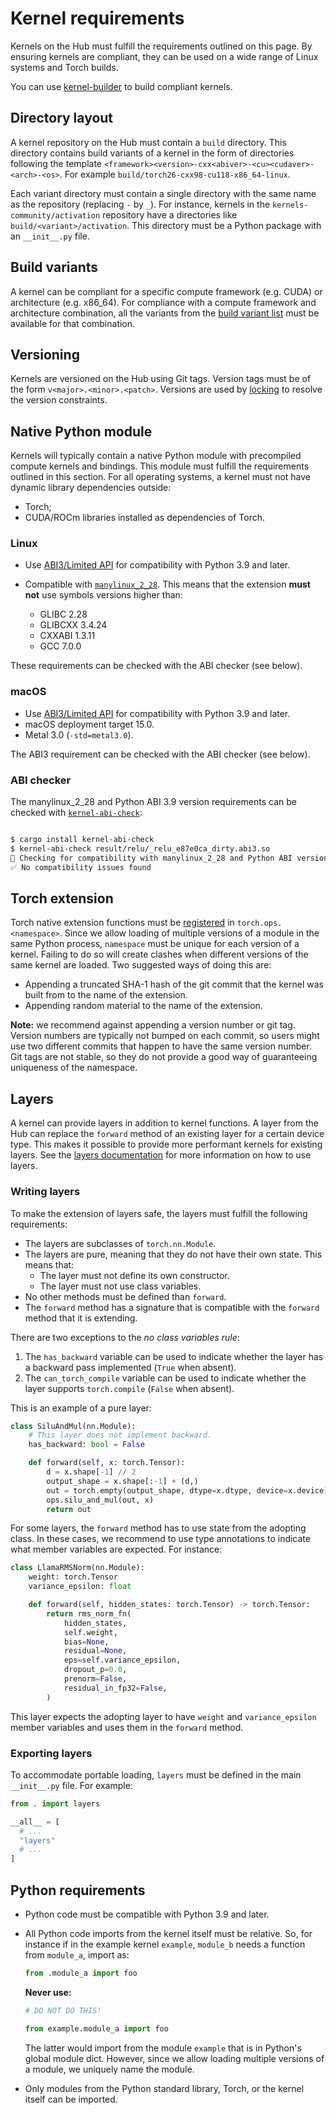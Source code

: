 # Kernel requirements

Kernels on the Hub must fulfill the requirements outlined on this page. By
ensuring kernels are compliant, they can be used on a wide range of Linux
systems and Torch builds.

You can use [kernel-builder](https://github.com/huggingface/kernel-builder/)
to build compliant kernels.

## Directory layout

A kernel repository on the Hub must contain a `build` directory. This
directory contains build variants of a kernel in the form of directories
following the template
`<framework><version>-cxx<abiver>-<cu><cudaver>-<arch>-<os>`.
For example `build/torch26-cxx98-cu118-x86_64-linux`.

Each variant directory must contain a single directory with the same name
as the repository (replacing `-` by `_`). For instance, kernels in the
`kernels-community/activation` repository have a directories like
`build/<variant>/activation`. This directory
must be a Python package with an `__init__.py` file.

## Build variants

A kernel can be compliant for a specific compute framework (e.g. CUDA) or
architecture (e.g. x86_64). For compliance with a compute framework and
architecture combination, all the variants from the [build variant list](https://github.com/huggingface/kernel-builder/blob/main/docs/build-variants.md)
must be available for that combination.

## Versioning

Kernels are versioned on the Hub using Git tags. Version tags must be of
the form `v<major>.<minor>.<patch>`. Versions are used by [locking](./locking.md)
to resolve the version constraints.

## Native Python module

Kernels will typically contain a native Python module with precompiled
compute kernels and bindings. This module must fulfill the requirements
outlined in this section. For all operating systems, a kernel must not
have dynamic library dependencies outside:

- Torch;
- CUDA/ROCm libraries installed as dependencies of Torch.

### Linux

- Use [ABI3/Limited API](https://docs.python.org/3/c-api/stable.html#stable-application-binary-interface)
  for compatibility with Python 3.9 and later.
- Compatible with [`manylinux_2_28`](https://github.com/pypa/manylinux?tab=readme-ov-file#manylinux_2_28-almalinux-8-based).
  This means that the extension **must not** use symbols versions higher than:

  - GLIBC 2.28
  - GLIBCXX 3.4.24
  - CXXABI 1.3.11
  - GCC 7.0.0

These requirements can be checked with the ABI checker (see below).

### macOS

- Use [ABI3/Limited API](https://docs.python.org/3/c-api/stable.html#stable-application-binary-interface)
  for compatibility with Python 3.9 and later.
- macOS deployment target 15.0.
- Metal 3.0 (`-std=metal3.0`).

The ABI3 requirement can be checked with the ABI checker (see below).

### ABI checker

The manylinux_2_28 and Python ABI 3.9 version requirements can be checked with
[`kernel-abi-check`](https://crates.io/crates/kernel-abi-check):

```bash

$ cargo install kernel-abi-check
$ kernel-abi-check result/relu/_relu_e87e0ca_dirty.abi3.so
🐍 Checking for compatibility with manylinux_2_28 and Python ABI version 3.9
✅ No compatibility issues found
```

## Torch extension

Torch native extension functions must be [registered](https://pytorch.org/tutorials/advanced/cpp_custom_ops.html#cpp-custom-ops-tutorial)
in `torch.ops.<namespace>`. Since we allow loading of multiple versions of
a module in the same Python process, `namespace` must be unique for each
version of a kernel. Failing to do so will create clashes when different
versions of the same kernel are loaded. Two suggested ways of doing this
are:

- Appending a truncated SHA-1 hash of the git commit that the kernel was
  built from to the name of the extension.
- Appending random material to the name of the extension.

**Note:** we recommend against appending a version number or git tag.
Version numbers are typically not bumped on each commit, so users
might use two different commits that happen to have the same version
number. Git tags are not stable, so they do not provide a good way
of guaranteeing uniqueness of the namespace.

## Layers

A kernel can provide layers in addition to kernel functions. A layer from
the Hub can replace the `forward` method of an existing layer for a certain
device type. This makes it possible to provide more performant kernels for
existing layers. See the [layers documentation](layers.md) for more information
on how to use layers.

### Writing layers

To make the extension of layers safe, the layers must fulfill the following
requirements:

- The layers are subclasses of `torch.nn.Module`.
- The layers are pure, meaning that they do not have their own state. This
  means that:
  - The layer must not define its own constructor.
  - The layer must not use class variables.
- No other methods must be defined than `forward`.
- The `forward` method has a signature that is compatible with the
  `forward` method that it is extending.

There are two exceptions to the _no class variables rule_:

1. The `has_backward` variable can be used to indicate whether the layer has
   a backward pass implemented (`True` when absent).
2. The `can_torch_compile` variable can be used to indicate whether the layer
   supports `torch.compile` (`False` when absent).

This is an example of a pure layer:

```python
class SiluAndMul(nn.Module):
    # This layer does not implement backward.
    has_backward: bool = False

    def forward(self, x: torch.Tensor):
        d = x.shape[-1] // 2
        output_shape = x.shape[:-1] + (d,)
        out = torch.empty(output_shape, dtype=x.dtype, device=x.device)
        ops.silu_and_mul(out, x)
        return out
```

For some layers, the `forward` method has to use state from the adopting class.
In these cases, we recommend to use type annotations to indicate what member
variables are expected. For instance:

```python
class LlamaRMSNorm(nn.Module):
    weight: torch.Tensor
    variance_epsilon: float

    def forward(self, hidden_states: torch.Tensor) -> torch.Tensor:
        return rms_norm_fn(
            hidden_states,
            self.weight,
            bias=None,
            residual=None,
            eps=self.variance_epsilon,
            dropout_p=0.0,
            prenorm=False,
            residual_in_fp32=False,
        )
```

This layer expects the adopting layer to have `weight` and `variance_epsilon`
member variables and uses them in the `forward` method.

### Exporting layers

To accommodate portable loading, `layers` must be defined in the main
`__init__.py` file. For example:

```python
from . import layers

__all__ = [
  # ...
  "layers"
  # ...
]
```

## Python requirements

- Python code must be compatible with Python 3.9 and later.
- All Python code imports from the kernel itself must be relative. So,
  for instance if in the example kernel `example`,
  `module_b` needs a function from `module_a`, import as:

  ```python
  from .module_a import foo
  ```

  **Never use:**

  ```python
  # DO NOT DO THIS!

  from example.module_a import foo
  ```

  The latter would import from the module `example` that is in Python's
  global module dict. However, since we allow loading multiple versions
  of a module, we uniquely name the module.

- Only modules from the Python standard library, Torch, or the kernel itself
  can be imported.
